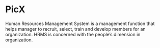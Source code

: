 # PicX
Human Resources Management System is a management function that helps manager to recruit, select, train and develop members for an organization. HRMS is concerned with the people’s dimension in organization.
